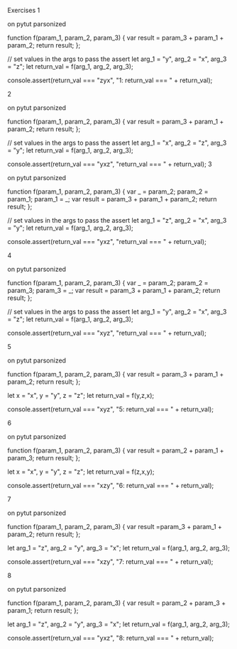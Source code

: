Exercises
1

on pytut
parsonized

function f(param_1, param_2, param_3) {
  var result = param_3 + param_1 + param_2;
  return result;
};

// set values in the args to pass the assert
let arg_1 = "y", arg_2 = "x", arg_3 = "z";
let return_val = f(arg_1, arg_2, arg_3);

console.assert(return_val === "zyx", "1: return_val === " + return_val);

2

on pytut
parsonized

function f(param_1, param_2, param_3) {
  var result = param_3 + param_1 + param_2;
  return result;
};

// set values in the args to pass the assert
let arg_1 = "x", arg_2 = "z", arg_3 = "y";
let return_val = f(arg_1, arg_2, arg_3);

console.assert(return_val === "yxz", "return_val === " + return_val);
3

on pytut
parsonized

function f(param_1, param_2, param_3) {
  var _ = param_2;
  param_2 = param_1;
  param_1 = _;
  var result = param_3 + param_1 + param_2;
  return result;
};

// set values in the args to pass the assert
let arg_1 = "z", arg_2 = "x", arg_3 = "y";
let return_val = f(arg_1, arg_2, arg_3);

console.assert(return_val === "yxz", "return_val === " + return_val);

4

on pytut
parsonized

function f(param_1, param_2, param_3) {
  var _ = param_2;
  param_2 = param_3;
  param_3 = _;
  var result = param_3 + param_1 + param_2;
  return result;
};

// set values in the args to pass the assert
let arg_1 = "y", arg_2 = "x", arg_3 = "z";
let return_val = f(arg_1, arg_2, arg_3);

console.assert(return_val === "xyz", "return_val === " + return_val);

5

on pytut
parsonized

function f(param_1, param_2, param_3) {
 var result = param_3 + param_1 + param_2;
 return result;
};

let x = "x", y = "y", z = "z";
let return_val = f(y,z,x);

console.assert(return_val === "xyz", "5: return_val === " + return_val);

6

on pytut
parsonized


function f(param_1, param_2, param_3) {
 var result = param_2 + param_1 + param_3;
 return result;
};

let x = "x", y = "y", z = "z";
let return_val = f(z,x,y);

console.assert(return_val === "xzy", "6: return_val === " + return_val);

7

on pytut
parsonized

function f(param_1, param_2, param_3) {
 var result =param_3 + param_1 + param_2;
 return result;
};

let arg_1 = "z", arg_2 = "y", arg_3 = "x";
let return_val = f(arg_1, arg_2, arg_3);

console.assert(return_val === "xzy", "7: return_val === " + return_val);

8

on pytut
parsonized

function f(param_1, param_2, param_3) {
 var result = param_2 + param_3 + param_1;
 return result;
};

let arg_1 = "z", arg_2 = "y", arg_3 = "x";
let return_val = f(arg_1, arg_2, arg_3);

console.assert(return_val === "yxz", "8: return_val === " + return_val);
